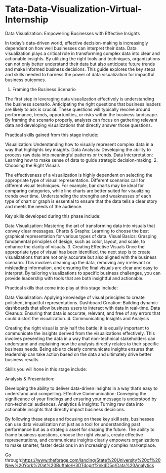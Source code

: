 # Tata-Data-Visualization-Virtual-Internship
Data Visualization: Empowering Businesses with Effective Insights

In today’s data-driven world, effective decision-making is increasingly dependent on how well businesses can interpret their data. Data visualization plays a critical role in transforming complex data into clear and actionable insights. By utilizing the right tools and techniques, organizations can not only better understand their data but also anticipate future trends and make informed business decisions. This guide explores the key steps and skills needed to harness the power of data visualization for impactful business outcomes.

1. Framing the Business Scenario
   
The first step in leveraging data visualization effectively is understanding the business scenario. Anticipating the right questions that business leaders are likely to ask is crucial. These questions will typically revolve around performance, trends, opportunities, or risks within the business landscape. By framing the scenario properly, analysts can focus on gathering relevant data and developing visualizations that directly answer those questions.

Practical skills gained from this stage include:

Visualization:
Understanding how to visually represent complex data in a way that highlights key insights.
Data Analysis:
Developing the ability to process raw data into meaningful patterns or trends.
Data Interpretation:
Learning how to make sense of data to guide strategic decision-making.
2. Choosing the Right Visuals

The effectiveness of a visualization is highly dependent on selecting the appropriate type of visual representation. Different scenarios call for different visual techniques. For example, bar charts may be ideal for comparing categories, while line charts are better suited for visualizing trends over time. Understanding the strengths and weaknesses of each type of chart or graph is essential to ensure that the data tells a clear story and meets the needs of the audience.

Key skills developed during this phase include:

Data Visualization:
Mastering the art of transforming data into visuals that convey clear messages.
Charts & Graphs: Learning to choose the best graphical representation for various types of data.
Visual Basics: 
Grasping fundamental principles of design, such as color, layout, and scale, to enhance the clarity of visuals.
3. Creating Effective Visuals
Once the appropriate type of visual has been identified, the next step is to create visualizations that are not only accurate but also aligned with the business scenario. This involves cleaning up the data, removing any irrelevant or misleading information, and ensuring the final visuals are clear and easy to interpret. By tailoring visualizations to specific business challenges, you can provide leadership with tools that are both insightful and actionable.

Practical skills that come into play at this stage include:

Data Visualization: 
Applying knowledge of visual principles to create polished, impactful representations.
Dashboard Creation: 
Building dynamic dashboards that allow business users to interact with data in real-time.
Data Cleanup: 
Ensuring that data is accurate, relevant, and free of any errors that could distort the visualization.
4. Communicating Insights and Analysis

Creating the right visual is only half the battle; it is equally important to communicate the insights derived from the visualizations effectively. This involves presenting the data in a way that non-technical stakeholders can understand and explaining how the analysis directly relates to their specific business needs. Being able to clearly communicate insights ensures that leadership can take action based on the data and ultimately drive better business results.

Skills you will hone in this stage include:

Analysis & Presentation: 

Developing the ability to deliver data-driven insights in a way that’s easy to understand and compelling.
Effective Communication:
Conveying the significance of your findings and ensuring your message is understood by non-technical audiences.
Analytics & Insights: 
Turning raw data into actionable insights that directly impact business decisions.

By following these steps and focusing on these key skill sets, businesses can use data visualization not just as a tool for understanding past performance but as a strategic asset for shaping the future. The ability to frame business questions, choose the right visuals, create effective representations, and communicate insights clearly empowers organizations to make smarter, faster decisions in an increasingly complex marketplace.



Go through:https://www.theforage.com/landing/State%20University%20of%20New%20York%20at%20Buffalo/H3DTdoprff2nk4D5q/Data%20Analytics
